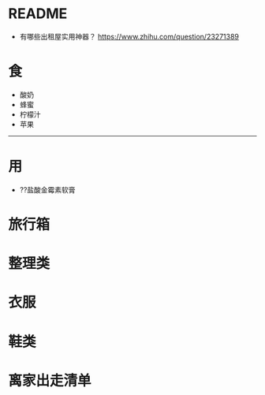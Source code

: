 # README

- 有哪些出租屋实用神器？ https://www.zhihu.com/question/23271389

# 食

- 酸奶
- 蜂蜜
- 柠檬汁
- 苹果

---

# 用

- ??盐酸金霉素软膏

# 旅行箱

# 整理类

# 衣服

# 鞋类

# 离家出走清单
